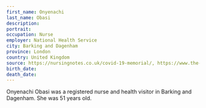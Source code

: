 ```yaml
---
first_name: Onyenachi
last_name: Obasi
description: 
portrait: 
occupation: Nurse
employer: National Health Service
city: Barking and Dagenham
province: London
country: United Kingdom
source: https://nursingnotes.co.uk/covid-19-memorial/, https://www.the-sun.com/news/804675/nhs-nurse-dies-coronavirus-duty-help/
birth_date: 
death_date: 
---
```


Onyenachi Obasi was a registered nurse and health visitor in Barking and Dagenham. She was 51 years old.